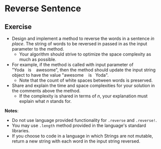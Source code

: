 # Reverse Sentence

## Exercise
* Design and implement a method to reverse the words in a sentence *in place*. The string of words to be reversed in passed in as the input parameter to the method.
    * Your algorithm should strive to optimize the space complexity as much as possible.
* For example, if the method is called with input parameter of "Yoda&nbsp;&nbsp;&nbsp;is&nbsp;&nbsp;&nbsp;&nbsp;awesome", then the method should update the input string object to have the value "awesome&nbsp;&nbsp;&nbsp;&nbsp;is&nbsp;&nbsp;&nbsp;Yoda".
    * Note that the count of white spaces between words is preserved.
* Share and explain the time and space complexities for your solution in the comments above the method.
    * If the complexity is shared in terms of *n*, your explanation must explain what *n* stands for.

**Notes**:
* Do not use language provided functionality for `.reverse` and `.reverse!`.
* You may use `.length` method provided in the language's standard libraries.
* If you choose to code in a language in which Strings are not mutable, return a new string with each word in the input string reversed.

